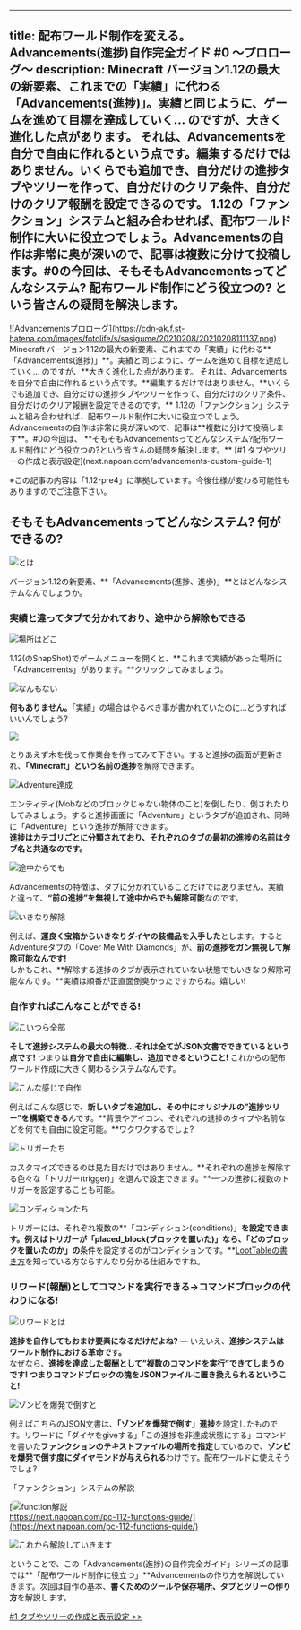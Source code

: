 
---
title: 配布ワールド制作を変える。Advancements(進捗)自作完全ガイド #0 ～プロローグ～
description: Minecraft バージョン1.12の最大の新要素、これまでの「実績」に代わる「Advancements(進捗)」。実績と同じように、ゲームを進めて目標を達成していく… のですが、大きく進化した点があります。
 それは、Advancementsを自分で自由に作れるという点です。編集するだけではありません。いくらでも追加でき、自分だけの進捗タブやツリーを作って、自分だけのクリア条件、自分だけのクリア報酬を設定できるのです。
 1.12の「ファンクション」システムと組み合わせれば、配布ワールド制作に大いに役立つでしょう。Advancementsの自作は非常に奥が深いので、記事は複数に分けて投稿します。#0の今回は、そもそもAdvancementsってどんなシステム? 配布ワールド制作にどう役立つの? という皆さんの疑問を解決します。
---

!\[Advancementsプロローグ\](https://cdn-ak.f.st-hatena.com/images/fotolife/s/sasigume/20210208/20210208111137.png) Minecraft バージョン1.12の最大の新要素、これまでの「実績」に代わる\*\*「Advancements(進捗)」\*\*。実績と同じように、ゲームを進めて目標を達成していく… のですが、\*\*大きく進化した点があります。 それは、Advancementsを自分で自由に作れるという点です。\*\*編集するだけではありません。\*\*いくらでも追加でき、自分だけの進捗タブやツリーを作って、自分だけのクリア条件、自分だけのクリア報酬を設定できるのです。\*\* 1.12の「ファンクション」システムと組み合わせれば、配布ワールド制作に大いに役立つでしょう。 Advancementsの自作は非常に奥が深いので、記事は\*\*複数に分けて投稿します\*\*。#0の今回は、 \*\*そもそもAdvancementsってどんなシステム?配布ワールド制作にどう役立つの?という皆さんの疑問を解決します。\*\* \[#1 タブやツリーの作成と表示設定\](next.napoan.com/advancements-custom-guide-1)

※この記事の内容は「1.12-pre4」に準拠しています。今後仕様が変わる可能性もありますのでご注意下さい。

## そもそもAdvancementsってどんなシステム? 何ができるの?

![とは](https://cdn-ak.f.st-hatena.com/images/fotolife/s/sasigume/20210208/20210208105441.jpg)

バージョン1.12の新要素、**「Advancements(進捗、進歩)」**とはどんなシステムなんでしょうか。

### 実績と違ってタブで分かれており、途中から解除もできる

![場所はどこ](https://cdn-ak.f.st-hatena.com/images/fotolife/s/sasigume/20210208/20210208123050.jpg)

1.12(のSnapShot)でゲームメニューを開くと、**これまで実績があった場所に「Advancements」があります。**クリックしてみましょう。

![なんもない](https://cdn-ak.f.st-hatena.com/images/fotolife/s/sasigume/20210208/20210208122304.jpg)

**何もありません。**「実績」の場合はやるべき事が書かれていたのに…どうすればいいんでしょう?

![](https://cdn-ak.f.st-hatena.com/images/fotolife/s/sasigume/20210208/20210208123429.jpg)

とりあえず木を伐って作業台を作ってみて下さい。すると進捗の画面が更新され、**「Minecraft」という名前の進捗**を解除できます。

![Adventure達成](https://cdn-ak.f.st-hatena.com/images/fotolife/s/sasigume/20210208/20210208103623.jpg)

エンティティ(Mobなどのブロックじゃない物体のこと)を倒したり、倒されたりしてみましょう。すると進捗画面に「Adventure」というタブが追加され、同時に「Adventure」という進捗が解除できます。  
**進捗はカテゴリごとに分類されており、それぞれのタブの最初の進捗の名前はタブ名と共通なのです。**

![途中からでも](https://cdn-ak.f.st-hatena.com/images/fotolife/s/sasigume/20210208/20210208090705.jpg)

Advancementsの特徴は、タブに分かれていることだけではありません。実績と違って、**“前の進捗”を無視して途中からでも解除可能**なのです。

![いきなり解除](https://cdn-ak.f.st-hatena.com/images/fotolife/s/sasigume/20210208/20210208090326.jpg)

例えば、**運良く宝箱からいきなりダイヤの装備品を入手した**とします。するとAdventureタブの「Cover Me With Diamonds」が、**前の進捗をガン無視して解除可能なんです!**  
しかもこれ、**解除する進捗のタブが表示されていない状態でもいきなり解除可能なんです。**実績は順番が正直面倒臭かったですからね。嬉しい!

### 自作すればこんなことができる!

![こいつら全部](https://cdn-ak.f.st-hatena.com/images/fotolife/s/sasigume/20210208/20210208124121.jpg)

**そして進捗システムの最大の特徴…それは全てがJSON文書でできているという点です!** つまりは**自分で自由に編集し、追加できるということ!** これからの配布ワールド作成に大きく関わるシステムなんです。

![こんな感じで自作](https://cdn-ak.f.st-hatena.com/images/fotolife/s/sasigume/20210208/20210208101626.jpg)

例えばこんな感じで、**新しいタブを追加し、その中にオリジナルの”進捗ツリー”を構築できる**んです。**背景やアイコン、それぞれの進捗のタイプや名前などを何でも自由に設定可能。**ワクワクするでしょ?

![トリガーたち](https://cdn-ak.f.st-hatena.com/images/fotolife/s/sasigume/20210208/20210208123750.jpg)

カスタマイズできるのは見た目だけではありません。**それぞれの進捗を解除する色々な「トリガー(trigger)」を選んで設定できます。**一つの進捗に複数のトリガーを設定することも可能。

![コンディションたち](https://cdn-ak.f.st-hatena.com/images/fotolife/s/sasigume/20210208/20210208102629.jpg)

トリガーには、それぞれ複数の**「コンディション(conditions)」**を設定できます。例えばトリガーが「placed\_block(ブロックを置いた)」なら、「どのブロックを置いたのか」の**条件を設定するのがコンディションです。**[LootTableの書き方](https://www.napoan.com/loot-table-perfect-guide/)を知っている方ならすんなり分かる仕組みですね。

### リワード(報酬)としてコマンドを実行できる→コマンドブロックの代わりになる!

![リワードとは](https://cdn-ak.f.st-hatena.com/images/fotolife/s/sasigume/20210208/20210208122528.jpg)

**進捗を自作してもおまけ要素になるだけだよね?** ― いえいえ、**進捗システムはワールド制作における革命です。**  
なぜなら、**進捗を達成した報酬として”複数のコマンドを実行”できてしまうのです! **つまりコマンドブロックの塊をJSONファイルに置き換えられるということ!****

![ゾンビを爆発で倒すと](https://cdn-ak.f.st-hatena.com/images/fotolife/s/sasigume/20210208/20210208110117.jpg)

例えばこちらのJSON文書は、**「ゾンビを爆発で倒す」進捗**を設定したものです。リワードに「ダイヤをgiveする」「この進捗を非達成状態にする」コマンドを書いた**ファンクションのテキストファイルの場所を指定**しているので、**ゾンビを爆発で倒す度にダイヤモンドが与えられる**わけです。配布ワールドに使えそうでしょ?

「ファンクション」システムの解説

[![function解説](https://cdn-ak.f.st-hatena.com/images/fotolife/s/sasigume/20210208/20210208122759.png)  
https://next.napoan.com/pc-112-functions-guide/](https://next.napoan.com/pc-112-functions-guide/)

![これから解説していきます](https://cdn-ak.f.st-hatena.com/images/fotolife/s/sasigume/20210208/20210208101248.jpg)

ということで、この「Advancements(進捗)の自作完全ガイド」シリーズの記事では**「配布ワールド制作に役立つ」**Advancementsの作り方を解説していきます。次回は自作の基本、**書くためのツールや保存場所、タブとツリーの作り方**を解説します。

[#1 タブやツリーの作成と表示設定 >>](https://exr-nap.sakura.ne.jp/www.napoan.com/advancements-custom-guide-1/)
